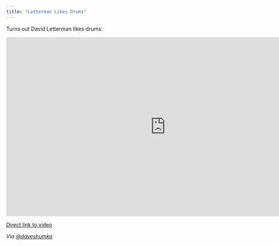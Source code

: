 ```yaml
---
title: "Letterman Likes Drums"
---
```

<p>Turns out David Letterman likes drums:</p>
<p><iframe width="853" height="480" src="https://www.youtube.com/embed/M65Dx0STe2M?rel=0" frameborder="0" allowfullscreen></iframe></p>
<p><a href="https://youtu.be/M65Dx0STe2M">Direct link to video</a></p>
<p><em>Via <a href="https://twitter.com/daveshumka/status/344820669827121153">@daveshumka</a></em></p>

